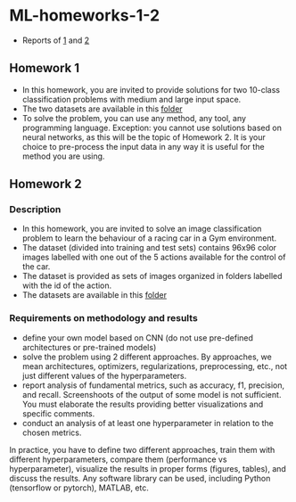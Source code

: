 # ML-homeworks-1-2

- Reports of [1](./1/report_03-12-2023.pdf) and [2](./2/yusupha-juwara-matricola.pdf)

## Homework 1

- In this homework, you are invited to provide solutions for two 10-class classification problems with medium and large input space.
- The two datasets are available in this [folder](https://drive.google.com/drive/folders/1JHEfzsdQchFzpT9D__iIgYz4q5VwjW1g )
- To solve the problem, you can use any method, any tool, any programming language. Exception: you cannot use solutions based on neural networks, as this will be the topic of Homework 2. It is your choice to pre-process the input data in any way it is useful for the method you are using.

## Homework 2

### Description

- In this homework, you are invited to solve an image classification problem to learn the behaviour of a racing car in a Gym environment.
- The dataset (divided into training and test sets) contains 96x96 color images labelled with one out of the 5 actions available for the control of the car.
- The dataset is provided as sets of images organized in folders labelled with the id of the action. 
- The datasets are available in this [folder](https://drive.google.com/drive/folders/1bNL8icEqHNswHJfmhPsEcoxHy2zonAGd)

### Requirements on methodology and results

- define your own model based on CNN (do not use pre-defined architectures or pre-trained models)  
- solve the problem using 2 different approaches. By approaches, we mean architectures, optimizers, regularizations, preprocessing, etc., not just different values of the hyperparameters.
- report analysis of fundamental metrics, such as accuracy, f1, precision, and recall. Screenshoots of the output of some model is not sufficient. You must elaborate the results providing better visualizations and specific comments.
- conduct an analysis of at least one hyperparameter in relation to the chosen metrics.

In practice, you have to define two different approaches, train them with different hyperparameters, compare them (performance vs hyperparameter), visualize the results in proper forms (figures, tables), and discuss the results.
Any software library can be used, including Python (tensorflow or pytorch), MATLAB, etc.
